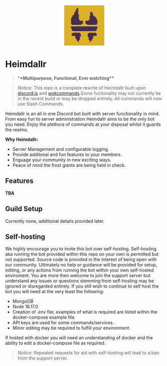 <div align="center">
  <br />
  <p>
    <a href="https://github.com/VulgarBear/Heimdallr"> <img src="./assets/images/Heim_Pixel.png" /> </a>
  </p>
  <p>

  </p>
</div>

# **Heimdallr**

> \***\*Multipurpose, Functional, Ever watching\*\***

> _Notice_: This repo is a complete rewrite of Heimdallr built upon [discord.js](https://discord.js.org/#/) and [wokcommands](https://www.npmjs.com/package/wokcommands).Some fuctionality may not currently be in the recent build or may be dropped entirely. All commands will now use Slash Commands.

Heimdallr is an all in one Discord bot built with server functionality in mind. From easy fun to server administration Heimdallr aims to be the only bot you need. Enjoy the plethora of commands at your disposal whilst it guards the realms.

**Why Heimdallr:**

- Server Management and configurable logging.
- Provide additonal and fun features to your members.
- Enguage your community in new exciting ways.
- Peace of mind the frost giants are being held in check.

## Features

**TBA**

## Guild Setup

Currently none, additional details provided later.

## Self-hosting

We highly encourage you to invite this bot over self-hosting. Self-hosting aka running the bot provided within this repo on your own is permitted but not supported. Source code is provided in the interest of being open with our community. Ultimately no help or guidance will be provided for setup, editing, or any actions from running the bot within your own self-hosted enviroment. You are more then welcome to join the support server but understand any issues or questions stemming from self-hosting may be ignored or disregarded entirely. If you still wish to continue to self host the bot you will need at the very least the following:

- MongoDB
- Node 16.17.0
- Creation of .env file, examples of what is required are listed within the docker-compose example file.
- API keys are used for some commands/services.
- Minor editing may be required to fulfill your environment.

If hosted with docker you will need an understanding of docker and the ability to edit a docker-compose file as required.

> _Notice_: Repeated requests for aid with self-hosting will lead to a ban from the support server.
